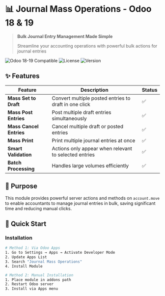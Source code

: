 # 📊 Journal Mass Operations - Odoo 18 & 19

> **Bulk Journal Entry Management Made Simple**
> 
> Streamline your accounting operations with powerful bulk actions for journal entries

![Odoo 18-19 Compatible](https://img.shields.io/badge/Odoo-18%20%7C%2019-blue)
![License](https://img.shields.io/badge/License-LGPL--3-green)
![Version](https://img.shields.io/badge/Version-19.0.1.0.0-orange)

## ✨ Features

| Feature | Description | Status |
|---------|-------------|--------|
| **Mass Set to Draft** | Convert multiple posted entries to draft in one click | ✅ |
| **Mass Post Entries** | Post multiple draft entries simultaneously | ✅ |
| **Mass Cancel Entries** | Cancel multiple draft or posted entries | ✅ |
| **Mass Print** | Print multiple journal entries at once | ✅ |
| **Smart Validation** | Actions only appear when relevant to selected entries | ✅ |
| **Batch Processing** | Handles large volumes efficiently | ✅ |

## 🎯 Purpose

This module provides powerful server actions and methods on `account.move` to enable accountants to manage journal entries in bulk, saving significant time and reducing manual clicks.

## 🚀 Quick Start

### Installation
```bash
# Method 1: Via Odoo Apps
1. Go to Settings → Apps → Activate Developer Mode
2. Update Apps List
3. Search "Journal Mass Operations"
4. Install Module

# Method 2: Manual Installation
1. Place module in addons path
2. Restart Odoo server
3. Install via Apps menu
